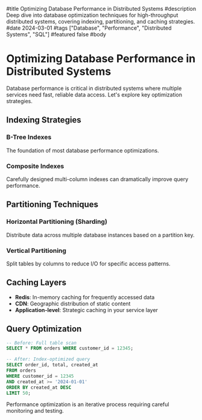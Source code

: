 #title
Optimizing Database Performance in Distributed Systems
#description
Deep dive into database optimization techniques for high-throughput distributed systems, covering indexing, partitioning, and caching strategies.
#date
2024-03-01
#tags
["Database", "Performance", "Distributed Systems", "SQL"]
#featured
false
#body

# Optimizing Database Performance in Distributed Systems

Database performance is critical in distributed systems where multiple services need fast, reliable data access. Let's explore key optimization strategies.

## Indexing Strategies

### B-Tree Indexes
The foundation of most database performance optimizations.

### Composite Indexes
Carefully designed multi-column indexes can dramatically improve query performance.

## Partitioning Techniques

### Horizontal Partitioning (Sharding)
Distribute data across multiple database instances based on a partition key.

### Vertical Partitioning
Split tables by columns to reduce I/O for specific access patterns.

## Caching Layers

- **Redis**: In-memory caching for frequently accessed data
- **CDN**: Geographic distribution of static content
- **Application-level**: Strategic caching in your service layer

## Query Optimization

```sql
-- Before: Full table scan
SELECT * FROM orders WHERE customer_id = 12345;

-- After: Index-optimized query
SELECT order_id, total, created_at 
FROM orders 
WHERE customer_id = 12345 
AND created_at >= '2024-01-01'
ORDER BY created_at DESC
LIMIT 50;
```

Performance optimization is an iterative process requiring careful monitoring and testing.
